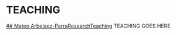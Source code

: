 # TEACHING
[## Mateo Arbelaez-Parra](index.md)[Research](Research.md)[Teaching](Teaching.md)
TEACHING GOES HERE
